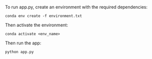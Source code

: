 To run app.py, create an environment with the required dependencies:

```conda env create -f environment.txt```

Then activate the environment:

```conda activate <env_name>```

Then run the app:

```python app.py```